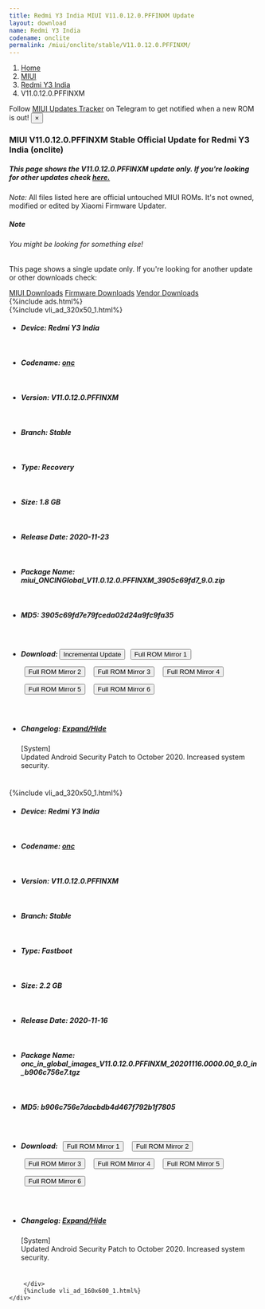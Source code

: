 ```yaml
---
title: Redmi Y3 India MIUI V11.0.12.0.PFFINXM Update
layout: download
name: Redmi Y3 India
codename: onclite
permalink: /miui/onclite/stable/V11.0.12.0.PFFINXM/
---
```

<nav aria-label="breadcrumb">
    <ol class="breadcrumb">
        <li class="breadcrumb-item"><a href="/">Home</a></li>
        <li class="breadcrumb-item"><a href="/miui/">MIUI</a></li>
        <li class="breadcrumb-item"><a href="/miui/onclite/">Redmi Y3 India</a></li>
        <li class="breadcrumb-item active" aria-current="page">V11.0.12.0.PFFINXM</li>
    </ol>
</nav>
<div class="alert alert-primary alert-dismissible fade show" role="alert">
    Follow <a href="https://t.me/MIUIUpdatesTracker" class="alert-link">MIUI Updates Tracker</a> on Telegram to get
    notified when a new ROM is out!
    <button type="button" class="close" data-dismiss="alert" aria-label="Close">
        <span aria-hidden="true">&times;</span>
    </button>
</div>
<div class="col-12 mx-auto">
    <h3 class="title bg-light p-2 rounded">MIUI V11.0.12.0.PFFINXM Stable Official Update for Redmi Y3 India (onclite)</h3>
    <h5>This page shows the V11.0.12.0.PFFINXM update only. If you're looking for other updates check
        <a href="/miui/onclite/">here.</a></h5>
    <p><i>Note: </i>All files listed here are official untouched MIUI ROMs.
        It's not owned, modified or edited by Xiaomi Firmware Updater.</p>
    <div class="card">
        <div class="card-body">
            <h5 class="card-title">Note</h5>
            <h6 class="card-subtitle mb-2 text-muted">You might be looking for something else!</h6>
            <p class="card-text">This page shows a single update only.
                If you're looking for another update or other downloads check:</p>
            <a href="/miui/" class="card-link">MIUI Downloads</a>
            <a href="/firmware/" class="card-link">Firmware Downloads</a>
            <a href="/vendor/" class="card-link">Vendor Downloads</a>
        </div>
    </div>
    {%include ads.html%}
    <div class="row justify-content-center">
        <div class="col-10" id="downloads">
                    <div class="card card-body">
            {%include vli_ad_320x50_1.html%}
            <ul class="list-unstyled">
                <li style="padding-bottom: 10px;">
                    <h5><b>Device: </b>Redmi Y3 India</h5>
                </li>
                <li style="padding-bottom: 10px;">
                    <h5><b>Codename: </b> <a href="/miui/onc/" target="_blank">onc</a> </h5>
                </li>
                <li style="padding-bottom: 10px;">
                    <h5><b>Version: </b>V11.0.12.0.PFFINXM</h5>
                </li>
                <li style="padding-bottom: 10px;">
                    <h5><b>Branch: </b>Stable</h5>
                </li>
                <li style="padding-bottom: 10px;">
                    <h5><b>Type: </b>Recovery</h5>
                </li>
                <li style="padding-bottom: 10px;">
                    <h5><b>Size: </b>1.8 GB</h5>
                </li>
                <li style="padding-bottom: 10px;">
                    <h5><b>Release Date: </b>2020-11-23</h5>
                </li>
                <li style="padding-bottom: 10px;">
                    <h5><b>Package Name: </b><span id="filename" class="text-dark">miui_ONCINGlobal_V11.0.12.0.PFFINXM_3905c69fd7_9.0.zip</span></h5>
                </li>
                <li style="padding-bottom: 10px;">
                    <h5><b>MD5: </b><span id="md5" class="text-muted">3905c69fd7e79fceda02d24a9fc9fa35</span></h5>
                </li>
                <li style="padding-bottom: 10px;">
                    <h5><b>Download: </b><button type="button" id="incremental_download" class="btn btn-warning" onclick="window.open('https://bigota.d.miui.com/V11.0.12.0.PFFINXM/miui-blockota-onc_in_global-V11.0.10.0.PFFINXM-V11.0.12.0.PFFINXM-7d6cad8ca9-9.0.zip', '_blank');"><i class="fa fa-download"></i> Incremental Update</button> <button type="button" id="download" class="btn btn-primary" style="margin: 7px;" onclick="window.open('https://cdn-ota.azureedge.net/V11.0.12.0.PFFINXM/miui_ONCINGlobal_V11.0.12.0.PFFINXM_3905c69fd7_9.0.zip', '_blank');"><i class="fa fa-download"></i> Full ROM Mirror 1</button> <button type="button" id="download" class="btn btn-primary" style="margin: 7px;" onclick="window.open('https://cdnorg.d.miui.com/V11.0.12.0.PFFINXM/miui_ONCINGlobal_V11.0.12.0.PFFINXM_3905c69fd7_9.0.zip', '_blank');"><i class="fa fa-download"></i> Full ROM Mirror 2</button> <button type="button" id="download" class="btn btn-primary" style="margin: 7px;" onclick="window.open('https://bkt-sgp-miui-ota-update-alisgp.oss-ap-southeast-1.aliyuncs.com/V11.0.12.0.PFFINXM/miui_ONCINGlobal_V11.0.12.0.PFFINXM_3905c69fd7_9.0.zip', '_blank');"><i class="fa fa-download"></i> Full ROM Mirror 3</button> <button type="button" id="download" class="btn btn-primary" style="margin: 7px;" onclick="window.open('https://bn.d.miui.com/V11.0.12.0.PFFINXM/miui_ONCINGlobal_V11.0.12.0.PFFINXM_3905c69fd7_9.0.zip', '_blank');"><i class="fa fa-download"></i> Full ROM Mirror 4</button> <button type="button" id="download" class="btn btn-primary" style="margin: 7px;" onclick="window.open('https://bigota.d.miui.com/V11.0.12.0.PFFINXM/miui_ONCINGlobal_V11.0.12.0.PFFINXM_3905c69fd7_9.0.zip', '_blank');"><i class="fa fa-download"></i> Full ROM Mirror 5</button> <button type="button" id="download" class="btn btn-primary" style="margin: 7px;" onclick="window.open('https://hugeota.d.miui.com/V11.0.12.0.PFFINXM/miui_ONCINGlobal_V11.0.12.0.PFFINXM_3905c69fd7_9.0.zip', '_blank');"><i class="fa fa-download"></i> Full ROM Mirror 6</button></h5>
                </li>
                <li style="padding-bottom: 10px;">
                    <h5><b>Changelog: </b><a href="#onc_1_changelog" data-toggle="collapse" role="button"
                            aria-expanded="false" aria-controls="onc_1_changelog"> <i class="fa fa-arrow-down"
                                aria-hidden="true"></i> Expand/Hide</a></h5>
                    <div class="collapse" id="onc_1_changelog">
                        <p id="changelog_text">[System]<br>Updated Android Security Patch to October 2020. Increased system security.</p>
                    </div>
                </li>
            </ul>
        </div>
        <div class="card card-body">
            {%include vli_ad_320x50_1.html%}
            <ul class="list-unstyled">
                <li style="padding-bottom: 10px;">
                    <h5><b>Device: </b>Redmi Y3 India</h5>
                </li>
                <li style="padding-bottom: 10px;">
                    <h5><b>Codename: </b> <a href="/miui/onc/" target="_blank">onc</a> </h5>
                </li>
                <li style="padding-bottom: 10px;">
                    <h5><b>Version: </b>V11.0.12.0.PFFINXM</h5>
                </li>
                <li style="padding-bottom: 10px;">
                    <h5><b>Branch: </b>Stable</h5>
                </li>
                <li style="padding-bottom: 10px;">
                    <h5><b>Type: </b>Fastboot</h5>
                </li>
                <li style="padding-bottom: 10px;">
                    <h5><b>Size: </b>2.2 GB</h5>
                </li>
                <li style="padding-bottom: 10px;">
                    <h5><b>Release Date: </b>2020-11-16</h5>
                </li>
                <li style="padding-bottom: 10px;">
                    <h5><b>Package Name: </b><span id="filename" class="text-dark">onc_in_global_images_V11.0.12.0.PFFINXM_20201116.0000.00_9.0_in_b906c756e7.tgz</span></h5>
                </li>
                <li style="padding-bottom: 10px;">
                    <h5><b>MD5: </b><span id="md5" class="text-muted">b906c756e7dacbdb4d467f792b1f7805</span></h5>
                </li>
                <li style="padding-bottom: 10px;">
                    <h5><b>Download: </b> <button type="button" id="download" class="btn btn-primary" style="margin: 7px;" onclick="window.open('https://cdn-ota.azureedge.net/V11.0.12.0.PFFINXM/onc_in_global_images_V11.0.12.0.PFFINXM_20201116.0000.00_9.0_in_b906c756e7.tgz', '_blank');"><i class="fa fa-download"></i> Full ROM Mirror 1</button> <button type="button" id="download" class="btn btn-primary" style="margin: 7px;" onclick="window.open('https://cdnorg.d.miui.com/V11.0.12.0.PFFINXM/onc_in_global_images_V11.0.12.0.PFFINXM_20201116.0000.00_9.0_in_b906c756e7.tgz', '_blank');"><i class="fa fa-download"></i> Full ROM Mirror 2</button> <button type="button" id="download" class="btn btn-primary" style="margin: 7px;" onclick="window.open('https://bkt-sgp-miui-ota-update-alisgp.oss-ap-southeast-1.aliyuncs.com/V11.0.12.0.PFFINXM/onc_in_global_images_V11.0.12.0.PFFINXM_20201116.0000.00_9.0_in_b906c756e7.tgz', '_blank');"><i class="fa fa-download"></i> Full ROM Mirror 3</button> <button type="button" id="download" class="btn btn-primary" style="margin: 7px;" onclick="window.open('https://bn.d.miui.com/V11.0.12.0.PFFINXM/onc_in_global_images_V11.0.12.0.PFFINXM_20201116.0000.00_9.0_in_b906c756e7.tgz', '_blank');"><i class="fa fa-download"></i> Full ROM Mirror 4</button> <button type="button" id="download" class="btn btn-primary" style="margin: 7px;" onclick="window.open('https://bigota.d.miui.com/V11.0.12.0.PFFINXM/onc_in_global_images_V11.0.12.0.PFFINXM_20201116.0000.00_9.0_in_b906c756e7.tgz', '_blank');"><i class="fa fa-download"></i> Full ROM Mirror 5</button> <button type="button" id="download" class="btn btn-primary" style="margin: 7px;" onclick="window.open('https://hugeota.d.miui.com/V11.0.12.0.PFFINXM/onc_in_global_images_V11.0.12.0.PFFINXM_20201116.0000.00_9.0_in_b906c756e7.tgz', '_blank');"><i class="fa fa-download"></i> Full ROM Mirror 6</button></h5>
                </li>
                <li style="padding-bottom: 10px;">
                    <h5><b>Changelog: </b><a href="#onc_2_changelog" data-toggle="collapse" role="button"
                            aria-expanded="false" aria-controls="onc_2_changelog"> <i class="fa fa-arrow-down"
                                aria-hidden="true"></i> Expand/Hide</a></h5>
                    <div class="collapse" id="onc_2_changelog">
                        <p id="changelog_text">[System]<br>Updated Android Security Patch to October 2020. Increased system security.</p>
                    </div>
                </li>
            </ul>
        </div>

        </div>
        {%include vli_ad_160x600_1.html%}
    </div>
</div>
